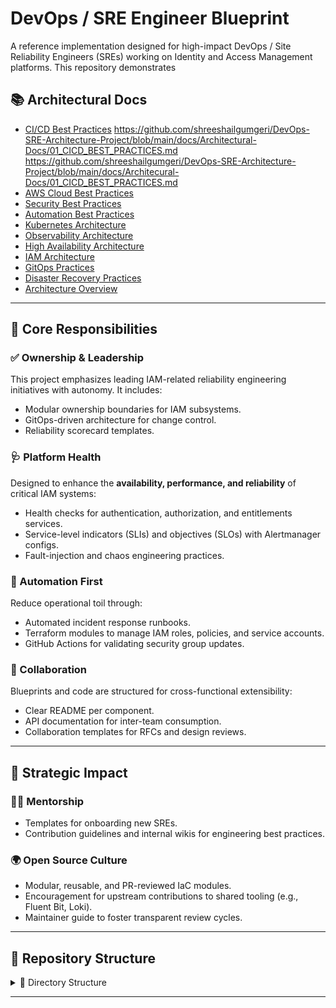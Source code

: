 # DevOps / SRE Engineer Blueprint

A reference implementation designed for high-impact DevOps / Site Reliability Engineers (SREs) working on Identity and Access Management platforms. 
This repository demonstrates 

## 📚 Architectural Docs

- [CI/CD Best Practices](docs/Architectural-Docs/01_CICD_BEST_PRACTICES.md)
https://github.com/shreeshailgumgeri/DevOps-SRE-Architecture-Project/blob/main/docs/Architectural-Docs/01_CICD_BEST_PRACTICES.md
https://github.com/shreeshailgumgeri/DevOps-SRE-Architecture-Project/blob/main/docs/Architecural-Docs/01_CICD_BEST_PRACTICES.md
- [AWS Cloud Best Practices](docs/Architectural-Docs/02_AWS_Cloud_Best_Practices.md)
- [Security Best Practices](docs/Architectural-Docs/03_Security_Best_Practices.md)
- [Automation Best Practices](docs/Architectural-Docs/04_Automation_Best_Practices.md)
- [Kubernetes Architecture](docs/Architectural-Docs/05_Kubernetes_Architecture.md)
- [Observability Architecture](docs/Architectural-Docs/06_Observability_Architecture.md)
- [High Availability Architecture](docs/Architectural-Docs/07_High_Availability_Architecture.md)
- [IAM Architecture](docs/Architectural-Docs/08_IAM%20Architecture.md)
- [GitOps Practices](docs/Architectural-Docs/09_GitOps_Practices.md)
- [Disaster Recovery Practices](docs/Architectural-Docs/10_Disaster_recovery_practices.md)
- [Architecture Overview](docs/Architectural-Docs/ARCHITECTURE.md)

---


## 🧩 Core Responsibilities

### ✅ Ownership & Leadership
This project emphasizes leading IAM-related reliability engineering initiatives with autonomy. It includes:
- Modular ownership boundaries for IAM subsystems.
- GitOps-driven architecture for change control.
- Reliability scorecard templates.

### 🩺 Platform Health
Designed to enhance the **availability, performance, and reliability** of critical IAM systems:
- Health checks for authentication, authorization, and entitlements services.
- Service-level indicators (SLIs) and objectives (SLOs) with Alertmanager configs.
- Fault-injection and chaos engineering practices.

### 🤖 Automation First
Reduce operational toil through:
- Automated incident response runbooks.
- Terraform modules to manage IAM roles, policies, and service accounts.
- GitHub Actions for validating security group updates.

### 🤝 Collaboration
Blueprints and code are structured for cross-functional extensibility:
- Clear README per component.
- API documentation for inter-team consumption.
- Collaboration templates for RFCs and design reviews.

---

## 🚀 Strategic Impact

### 🧑‍🏫 Mentorship
- Templates for onboarding new SREs.
- Contribution guidelines and internal wikis for engineering best practices.

### 🌍 Open Source Culture
- Modular, reusable, and PR-reviewed IaC modules.
- Encouragement for upstream contributions to shared tooling (e.g., Fluent Bit, Loki).
- Maintainer guide to foster transparent review cycles.

---

## 📁 Repository Structure

<details>
<summary>📂 Directory Structure</summary>

```
├── README.md
├── automation
│   └── incident-runbooks
│       ├── README.md
│       └── auth-failure.md
├── docs
│   ├── Architecural-Docs
│   │   ├── 01_CICD_BEST_PRACTICES.md
│   │   ├── 02_AWS_Cloud_Best_Practices.md
│   │   ├── 03_Security_Best_Practices.md
│   │   ├── 04_Automation_Best_Practices.md
│   │   ├── 05_Kubernetes_Architecture.md
│   │   ├── 06_Observability_Architecture.md
│   │   ├── 07_High_Availability_Architecture.md
│   │   ├── 08_IAM Architecture.md
│   │   ├── 09_GitOps_Practices.md
│   │   ├── 10_Disaster_recovery_practices.md
│   │   └── ARCHITECTURE.md
│   ├── DESIGN_PRINCIPLES.md
│   ├── README.md
│   └── RFC_TEMPLATE.md
├── kubernetes
│   ├── helm-charts
│   │   ├── README.md
│   │   └── chart.yaml
│   └── kustomize-overlays
│       └── README.md
├── observability
│   ├── alerting-rules
│   │   ├── README.md
│   │   └── iam-alert.yaml
│   └── slos
│       ├── README.md
│       └── login-latency.yaml
├── scripts
│   ├── fault-injection
│   │   └── inject_latency.sh
│   └── health-check
│       └── check_auth.sh
└── terraform-modules
    ├── access-boundaries
    │   ├── README.md
    │   └── main.tf
    ├── audit-logging
    │   ├── README.md
    │   └── main.tf
    └── iam-roles
        ├── README.md
        ├── main.tf
        └── variables.tf
```
</details>

---